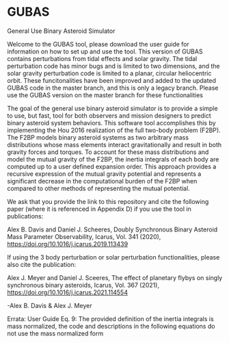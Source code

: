 # GUBAS
General Use Binary Asteroid Simulator

Welcome to the GUBAS tool, please download the user guide for information on how to set up and use the tool.
This version of GUBAS contains perturbations from tidal effects and solar gravity. The tidal perturbation code has minor bugs and is limited to two dimensions, and the solar gravity perturbation code is limited to a planar, circular heliocentric orbit. These funcitonalities have been improved and added to the updated GUBAS code in the master branch, and this is only a legacy branch. Please use the GUBAS version on the master branch for these functionalities

The goal of the general use binary asteroid simulator is to provide a simple to use, but fast, tool for both observers and mission designers to predict binary asteroid system behaviors. This software tool accomplishes this by implementing the Hou 2016 realization of the full two-body problem (F2BP). The F2BP models binary asteroid systems as two arbitrary mass distributions whose mass elements interact gravitationally and result in both gravity forces and torques. To account for these mass distributions and model the mutual gravity of the F2BP, the inertia integrals of each body are computed up to a user defined expansion order. This approach provides a recursive expression of the mutual gravity potential and represents a significant decrease in the computational burden of the F2BP when compared to other methods of representing the mutual potential.

We ask that you provide the link to this repository and cite the following paper (where it is referenced in Appendix D) if you use the tool in publications:

Alex B. Davis and Daniel J. Scheeres, Doubly Synchronous Binary Asteroid Mass Parameter Observability, Icarus, Vol. 341 (2020), https://doi.org/10.1016/j.icarus.2019.113439

If using the 3 body perturbation or solar perturbation functionalities, please also cite the publication:

Alex J. Meyer and Daniel J. Sceeres, The effect of planetary flybys on singly synchronous binary asteroids, Icarus, Vol. 367 (2021), https://doi.org/10.1016/j.icarus.2021.114554

-Alex B. Davis & Alex J. Meyer

Errata: User Guide Eq. 9: The provided definition of the inertia integrals is mass normalized, the code and descriptions in the following equations do not use the mass normalized form
